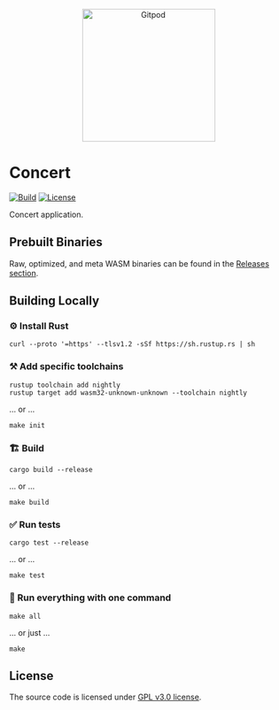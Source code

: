 <p align="center">
  <a href="https://gitpod.io/#https://github.com/gear-dapps/concert">
    <img src="https://gitpod.io/button/open-in-gitpod.svg" width="240" alt="Gitpod">
  </a>
</p>

# Concert

[![Build][build_badge]][build_href]
[![License][lic_badge]][lic_href]

[build_badge]: https://github.com/gear-dapps/concert/workflows/Build/badge.svg
[build_href]: https://github.com/gear-dapps/concert/actions/workflows/build.yml

[lic_badge]: https://img.shields.io/badge/License-MIT-success
[lic_href]: https://github.com/gear-dapps/concert/blob/master/LICENSE

<!-- Description starts here -->

Concert application.

<!-- End of description -->

## Prebuilt Binaries

Raw, optimized, and meta WASM binaries can be found in the [Releases section](https://github.com/gear-dapps/concert/releases/tag/build).

## Building Locally

### ⚙️ Install Rust

```shell
curl --proto '=https' --tlsv1.2 -sSf https://sh.rustup.rs | sh
```

### ⚒️ Add specific toolchains

```shell
rustup toolchain add nightly
rustup target add wasm32-unknown-unknown --toolchain nightly
```

... or ...

```shell
make init
```

### 🏗️ Build

```shell
cargo build --release
```

... or ...

```shell
make build
```

### ✅ Run tests

```shell
cargo test --release
```

... or ...

```shell
make test
```

### 🚀 Run everything with one command

```shell
make all
```

... or just ...

```shell
make
```

## License

The source code is licensed under [GPL v3.0 license](LICENSE).
